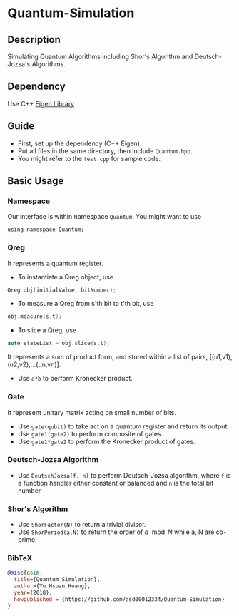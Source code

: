 # Quantum-Simulation

## Description
Simulating Quantum Algorithms including Shor's Algorithm and Deutsch-Jozsa's Algorithms.

## Dependency
Use C++ [Eigen Library](http://eigen.tuxfamily.org/index.php?title=Main_Page)

## Guide
- First, set up the dependency (C++ Eigen).
- Put all files in the same directory, then include `Quantum.hpp`.
- You might refer to the `test.cpp` for sample code.

## Basic Usage
### Namespace
Our interface is within namespace `Quantum`. You might want to use
```
using namespace Quantum;
```

### Qreg
It represents a quantum register.
- To instantiate a Qreg object, use
```c++
Qreg obj(initialValue, bitNumber);
```
- To measure a Qreg from s'th bit to t'th bit, use
```c++
obj.measure(s,t);
```
- To slice a Qreg, use
```c++
auto stateList = obj.slice(s,t);
```
It represents a sum of product form,
and stored within a list of pairs,
\[(u1,v1),(u2,v2),...(un,vn)\].
- Use `a*b` to perform Kronecker product.
### Gate
It represent unitary matrix acting on small number of bits.
- Use `gate(qubit)` to take act on a quantum register and return its output.
- Use `gate1(gate2)` to perform composite of gates.
- Use `gate1*gate2` to perform the Kronecker product of gates.

### Deutsch-Jozsa Algorithm
- Use `DeutschJozsa(f, n)` to perform Deutsch-Jozsa algorithm,
where `f` is a function handler either constant or balanced
and `n` is the total bit number

### Shor's Algorithm
- Use `ShorFactor(N)` to return a trivial divisor.
- Use `ShorPeriod(a,N)` to return the order of $a \mod N$ while a, N are co-prime.

### BibTeX
```bibtex
@misc{qsim,
  title={Quantum Simulation},
  author={Yu Hsuan Huang},
  year={2018},
  howpublished = {https://github.com/asd00012334/Quantum-Simulation}
}
```
